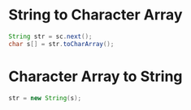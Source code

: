 # String to Character Array

```Java
String str = sc.next();
char s[] = str.toCharArray();
```
# Character Array to String
```Java
str = new String(s);
```
